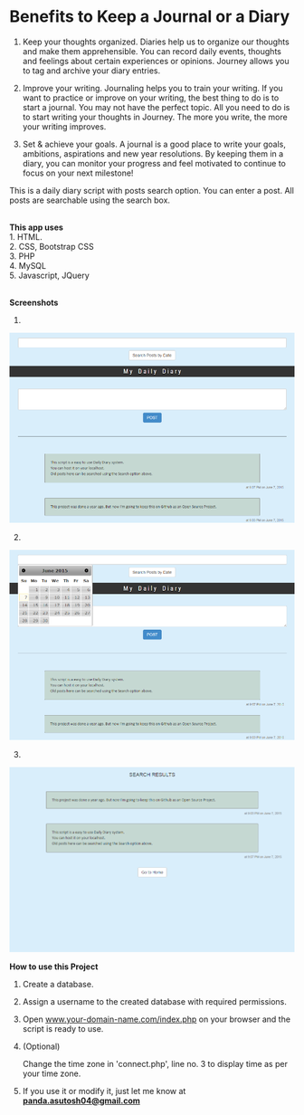<h1>Benefits to Keep a Journal or a Diary</h1>

1. Keep your thoughts organized.
Diaries help us to organize our thoughts and make them apprehensible. You can record daily events, thoughts and feelings about certain experiences or opinions. Journey allows you to tag and archive your diary entries.

2. Improve your writing.
Journaling helps you to train your writing. If you want to practice or improve on your writing, the best thing to do is to start a journal. You may not have the perfect topic. All you need to do is to start writing your thoughts in Journey. The more you write, the more your writing improves.

3. Set & achieve your goals.
A journal is a good place to write your goals, ambitions, aspirations and new year resolutions. By keeping them in a diary, you can monitor your progress and feel motivated to continue to focus on your next milestone!

This is a daily diary script with posts search option. You can enter a post. All posts are searchable using the search box. 

<br>
<b>This app uses</b>
<br>
1. HTML.
<br>
2. CSS, Bootstrap CSS
<br>
3. PHP
<br>
4. MySQL
<br>
5. Javascript, JQuery
<br><br>


<b>Screenshots</b>

1. <br>
![Screenshot 1](https://github.com/Asutosh11/Daily-Diary-with-posts-search-option/blob/master/screenshot-1.PNG "")

2. <br>
![Screenshot 2](https://github.com/Asutosh11/Daily-Diary-with-posts-search-option/blob/master/screenshot-2.PNG "")

3. <br>
![Screenshot 3](https://github.com/Asutosh11/Daily-Diary-with-posts-search-option/blob/master/screenshot-3.PNG "")


<b>How to use this Project</b>

1. Create a database.


2. Assign a username to the created database with required permissions.



3. Open www.your-domain-name.com/index.php on your browser and the script is ready to use.


4. (Optional) 

   Change the time zone in 'connect.php', line no. 3 to display time as per your time zone.
   
5. If you use it or modify it, just let me know at <b>panda.asutosh04@gmail.com</b>
